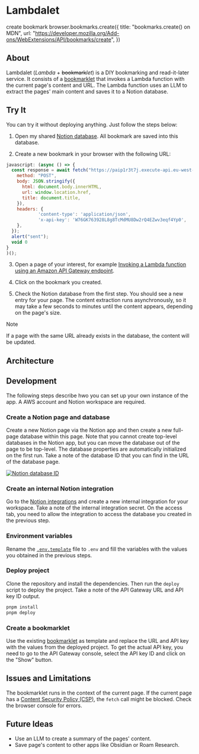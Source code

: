 # Lambdalet

create bookmark
browser.bookmarks.create({
  title: "bookmarks.create() on MDN",
  url: "https://developer.mozilla.org/Add-ons/WebExtensions/API/bookmarks/create",
})

## About

Lambdalet (*Lambda* + ~~bookmark~~*let*) is a DIY bookmarking and read-it-later service. 
It consists of a [bookmarklet](https://en.wikipedia.org/wiki/Bookmarklet) that invokes a Lambda function with the current page's content and URL. The Lambda function uses an LLM to extract the pages' main content and saves it to a Notion database.

## Try It

You can try it without deploying anything. Just follow the steps below:

1. Open my shared [Notion database](https://www.notion.so/zirkelc/20c00d5ef00e802a8cd1de77eafebc4f?v=20c00d5ef00e80c8adb5000cca955976&p=20d00d5ef00e81029accc1ca2b4888d0&pm=s). All bookmark are saved into this database.

2. Create a new bookmark in your browser with the following URL:

```js
javascript: (async () => { 
  const response = await fetch("https://paip1r3t7j.execute-api.eu-west-1.amazonaws.com/prod/", {
    method: "POST",
    body: JSON.stringify({
      html: document.body.innerHTML,
      url: window.location.href,
      title: document.title,
    }),
    headers: {
			'content-type': 'application/json',
			'x-api-key': 'W76GK763928L8g8TcMdMU8Dw2rQ4EZwv3eqf4Yp0',
    },
  });  
  alert("sent"); 
  void 0 
}
)();
```

3. Open a page of your interest, for example [Invoking a Lambda function using an Amazon API Gateway endpoint](https://docs.aws.amazon.com/lambda/latest/dg/services-apigateway.html).

4. Click on the bookmark you created.

5. Check the Notion database from the first step. You should see a new entry for your page. The content extraction runs asynchronously, so it may take a few seconds to minutes until the content appears, depending on the page's size.

> [!NOTE]
> If a page with the same URL already exists in the database, the content will be updated.


## Architecture




## Development
The following steps describe hwo you can set up your own instance of the app. A AWS account and Notion workspace are required.

### Create a Notion page and database

Create a new Notion page via the Notion app and then create a new full-page database within this page. Note that you cannot create top-level databases in the Notion app, but you can move the database out of the page to be top-level. The database properties are automatically initialized on the first run. Take a note of the database ID that you can find in the URL of the database page.

[![Notion database ID](https://files.readme.io/64967fd-small-62e5027-notion_database_id.png)](https://developers.notion.com/reference/retrieve-a-database#:~:text=To%20find%20a%20database%20ID%2C%20navigate%20to%20the%20database%20URL%20in%20your%20Notion%20workspace.%20The%20ID%20is%20the%20string%20of%20characters%20in%20the%20URL%20that%20is%20between%20the%20slash%20following%20the%20workspace%20name%20(if%20applicable)%20and%20the%20question%20mark.%20The%20ID%20is%20a%2032%20characters%20alphanumeric%20string)

### Create an internal Notion integration

Go to the [Notion integrations](https://www.notion.so/profile/integrations) and create a new internal integration for your workspace. Take a note of the internal integration secret. On the access tab, you need to allow the integration to access the database you created in the previous step.

### Environment variables

Rename the [`.env.template`](./.env.template) file to `.env` and fill the variables with the values you obtained in the previous steps.

### Deploy project

Clone the repository and install the dependencies. Then run the `deploy` script to deploy the project. Take a note of the API Gateway URL and API key ID output.

```bash
pnpm install
pnpm deploy
```

### Create a bookmarklet

Use the existing [bookmarklet](./bookmarklet.js) as template and replace the URL and API key with the values from the deployed project. To get the actual API key, you need to go to the API Gateway console, select the API key ID and click on the "Show" button.


## Issues and Limitations

The bookmarklet runs in the context of the current page. If the current page has a [Content Security Policy (CSP)](https://developer.mozilla.org/en-US/docs/Web/HTTP/CSP), the `fetch` call might be blocked. Check the browser console for errors.



## Future Ideas

- Use an LLM to create a summary of the pages' content.
- Save page's content to other apps like Obsidian or Roam Research.
